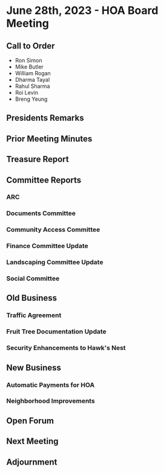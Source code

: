 # June 28th, 2023 - HOA Board Meeting


## Call to Order

* Ron Simon
* Mike Butler
* William Rogan
* Dharma Tayal
* Rahul Sharma
* Roi Levin
* Breng Yeung

## Presidents Remarks

## Prior Meeting Minutes

## Treasure Report


## Committee Reports

### ARC

### Documents Committee

### Community Access Committee

### Finance Committee Update

### Landscaping Committee Update

### Social Committee

## Old Business

### Traffic Agreement

### Fruit Tree Documentation Update


### Security Enhancements to Hawk's Nest

## New Business

### Automatic Payments for HOA


### Neighborhood Improvements


## Open Forum


## Next Meeting


## Adjournment

